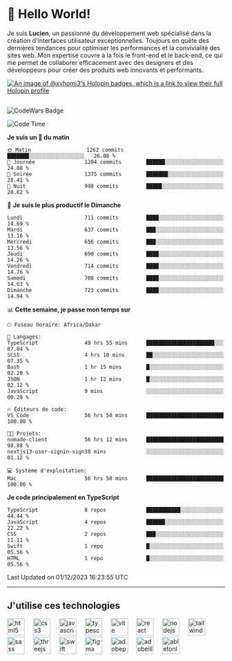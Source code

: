 # 👋 Hello World!

Je suis **Lucien**, un passionné du développement web spécialisé dans la création d'interfaces utilisateur exceptionnelles. Toujours en quête des dernières tendances pour optimiser les performances et la convivialité des sites web. Mon expertise couvre à la fois le front-end et le back-end, ce qui me permet de collaborer efficacement avec des designers et des développeurs pour créer des produits web innovants et performants.

[![An image of @xyhomi3's Holopin badges, which is a link to view their full Holopin profile](https://holopin.me/xyhomi3)](https://holopin.io/@xyhomi3)

##

![CodeWars Badge](https://www.codewars.com/users/xyhomi3/badges/small)

<!--START_SECTION:waka-->
![Code Time](http://img.shields.io/badge/Code%20Time-379%20hrs-blue)

**Je suis un 🐤 du matin** 

```text
🌞 Matin                  1262 commits        ███████░░░░░░░░░░░░░░░░░░   26.08 % 
🌆 Journée                1204 commits        ██████░░░░░░░░░░░░░░░░░░░   24.88 % 
🌃 Soirée                 1375 commits        ███████░░░░░░░░░░░░░░░░░░   28.41 % 
🌙 Nuit                   998 commits         █████░░░░░░░░░░░░░░░░░░░░   20.62 % 
```
📅 **Je suis le plus productif le Dimanche** 

```text
Lundi                    711 commits         ████░░░░░░░░░░░░░░░░░░░░░   14.69 % 
Mardi                    637 commits         ███░░░░░░░░░░░░░░░░░░░░░░   13.16 % 
Mercredi                 656 commits         ███░░░░░░░░░░░░░░░░░░░░░░   13.56 % 
Jeudi                    690 commits         ████░░░░░░░░░░░░░░░░░░░░░   14.26 % 
Vendredi                 714 commits         ████░░░░░░░░░░░░░░░░░░░░░   14.76 % 
Samedi                   708 commits         ████░░░░░░░░░░░░░░░░░░░░░   14.63 % 
Dimanche                 723 commits         ████░░░░░░░░░░░░░░░░░░░░░   14.94 % 
```


📊 **Cette semaine, je passe mon temps sur** 

```text
🕑︎ Fuseau horaire: Africa/Dakar

💬 Langages: 
TypeScript               49 hrs 55 mins      ██████████████████████░░░   87.84 % 
SCSS                     4 hrs 10 mins       ██░░░░░░░░░░░░░░░░░░░░░░░   07.35 % 
Bash                     1 hr 15 mins        █░░░░░░░░░░░░░░░░░░░░░░░░   02.20 % 
JSON                     1 hr 12 mins        █░░░░░░░░░░░░░░░░░░░░░░░░   02.12 % 
JavaScript               9 mins              ░░░░░░░░░░░░░░░░░░░░░░░░░   00.28 % 

🔥 Éditeurs de code: 
VS Code                  56 hrs 50 mins      █████████████████████████   100.00 % 

🐱‍💻 Projets: 
nomade-client            56 hrs 12 mins      █████████████████████████   98.88 % 
nextjs13-user-signin-sign38 mins             ░░░░░░░░░░░░░░░░░░░░░░░░░   01.12 % 

💻 Système d'exploitation: 
Mac                      56 hrs 50 mins      █████████████████████████   100.00 % 
```

**Je code principalement en TypeScript** 

```text
TypeScript               8 repos             ███████████░░░░░░░░░░░░░░   44.44 % 
JavaScript               4 repos             ██████░░░░░░░░░░░░░░░░░░░   22.22 % 
CSS                      2 repos             ███░░░░░░░░░░░░░░░░░░░░░░   11.11 % 
Swift                    1 repo              █░░░░░░░░░░░░░░░░░░░░░░░░   05.56 % 
HTML                     1 repo              █░░░░░░░░░░░░░░░░░░░░░░░░   05.56 % 
```




 Last Updated on 01/12/2023 16:23:55 UTC
<!--END_SECTION:waka-->
---

## J'utilise ces technologies

<div align="left">
  <img src="https://skillicons.dev/icons?i=html" height="40" alt="html5 logo"  />
  <img width="12" />
  <img src="https://skillicons.dev/icons?i=css" height="40" alt="css3 logo"  />
  <img width="12" />
  <img src="https://skillicons.dev/icons?i=js" height="40" alt="javascript logo"  />
  <img width="12" />
  <img src="https://skillicons.dev/icons?i=ts" height="40" alt="typescript logo"  />
  <img width="12" />
  <img src="https://skillicons.dev/icons?i=vite" height="40" alt="vite logo"  />
  <img width="12" />
  <img src="https://skillicons.dev/icons?i=react" height="40" alt="react logo"  />
  <img width="12" />
  <img src="https://cdn.jsdelivr.net/gh/devicons/devicon/icons/nodejs/nodejs-original.svg" height="40" alt="nodejs logo"  />
  <img width="12" />
  <img src="https://skillicons.dev/icons?i=tailwind" height="40" alt="tailwindcss logo"  />
  <img width="12" />
  <img src="https://skillicons.dev/icons?i=sass" height="40" alt="sass logo"  />
  <img width="12" />
  <img src="https://skillicons.dev/icons?i=threejs" height="40" alt="threejs logo"  />
  <img width="12" />
  <img src="https://skillicons.dev/icons?i=swift" height="40" alt="swift logo"  />
  <img width="12" />
  <img src="https://skillicons.dev/icons?i=figma" height="40" alt="figma logo"  />
  <img width="12" />
  <img src="https://skillicons.dev/icons?i=ps" height="40" alt="adobephotoshop logo"  />
  <img width="12" />
  <img src="https://skillicons.dev/icons?i=ai" height="40" alt="adobeillustrator logo"  />
  <img width="12" />
  <img src="https://skillicons.dev/icons?i=ableton" height="40" alt="abletonlive logo"  />
</div>



